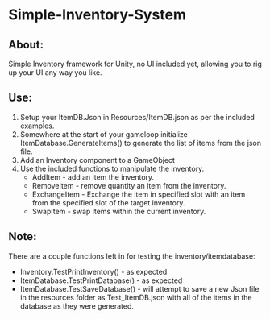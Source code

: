 # Simple-Inventory-System

## About:
Simple Inventory framework for Unity, no UI included yet, allowing you to rig up your UI any way you like.

## Use:
1. Setup your ItemDB.Json in Resources/ItemDB.json as per the included examples.
2. Somewhere at the start of your gameloop initialize ItemDatabase.GenerateItems() to generate the list of items from the json file.
2. Add an Inventory component to a GameObject
3. Use the included functions to manipulate the inventory.
    * AddItem - add an item the inventory.
    * RemoveItem - remove quantity an item from the inventory.
    * ExchangeItem - Exchange the item in specified slot with an item from the specified slot of the target inventory.
    * SwapItem - swap items within the current inventory.
## Note:
There are a couple functions left in for testing the inventory/itemdatabase:
* Inventory.TestPrintInventory()   - as expected
* ItemDatabase.TestPrintDatabase() - as expected
* ItemDatabase.TestSaveDatabase()  - will attempt to save a new Json file in the resources folder as Test_ItemDB.json with all of the items in the database as they were generated.
